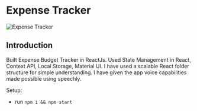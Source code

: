 # Expense Tracker

![Expense Tracker](https://i.ibb.co/VJjj3Kp/Screenshot-2020-12-18-205600.png)

## Introduction

Built Expense Budget Tracker in ReactJs. Used State Management in React, Context API, Local Storage, Material UI. I have used a scalable React folder structure for simple understanding. I have given the app voice capabilities made possible using speechly.

Setup:
- run ```npm i && npm start```
